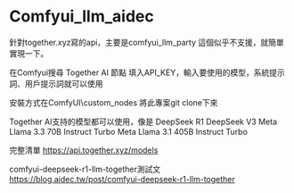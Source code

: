 # Comfyui_llm_aidec
針對together.xyz寫的api，主要是comfyui_llm_party 這個似乎不支援，就簡單實現一下。

在Comfyui搜尋 Together AI 節點
填入API_KEY，輸入要使用的模型，系統提示詞、用戶提示詞就可以使用

安裝方式在ComfyUI\custom_nodes 將此專案git clone下來

Together AI支持的模型都可以使用，像是
DeepSeek R1
DeepSeek V3
Meta Llama 3.3 70B Instruct Turbo
Meta Llama 3.1 405B Instruct Turbo

完整清單
https://api.together.xyz/models

comfyui-deepseek-r1-llm-together測試文
https://blog.aidec.tw/post/comfyui-deepseek-r1-llm-together


